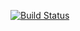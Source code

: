 [![Build Status](https://travis-ci.org/caseyhoward/frakas.svg?branch=master)](https://travis-ci.org/caseyhoward/frakas)